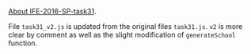 [About IFE-2016-SP-task31](http://baishusama.github.io/2017/01/27/IFE-2016-SP-task31/).

File `task31_v2.js` is updated from the original files `task31.js`. `v2` is more clear by comment as well as the slight modification of `generateSchool` function.